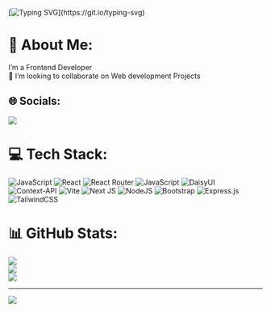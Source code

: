 [![Typing SVG](https://readme-typing-svg.demolab.com?font=Fira+Code&size=30&pause=1000&random=false&width=570&lines=Hello%2C+I+am+Yuvraj+Verma!)](https://git.io/typing-svg)

# 💫 About Me:
I’m a Frontend Developer<br>
👯 I’m looking to collaborate on Web development Projects<br>


## 🌐 Socials:
[![](https://img.shields.io/badge/X-black.svg?logo=X&logoColor=white)](https://x.com/Yuvraj_Verma_15) 

# 💻 Tech Stack:
![JavaScript](https://img.shields.io/badge/javascript-%23323330.svg?style=for-the-badge&logo=javascript&logoColor=%23F7DF1E) ![React](https://img.shields.io/badge/react-%2320232a.svg?style=for-the-badge&logo=react&logoColor=%2361DAFB) ![React Router](https://img.shields.io/badge/React_Router-CA4245?style=for-the-badge&logo=react-router&logoColor=white) ![JavaScript](https://img.shields.io/badge/javascript-%23323330.svg?style=for-the-badge&logo=javascript&logoColor=%23F7DF1E) ![DaisyUI](https://img.shields.io/badge/daisyui-5A0EF8?style=for-the-badge&logo=daisyui&logoColor=white) ![Context-API](https://img.shields.io/badge/Context--Api-000000?style=for-the-badge&logo=react) ![Vite](https://img.shields.io/badge/vite-%23646CFF.svg?style=for-the-badge&logo=vite&logoColor=white) ![Next JS](https://img.shields.io/badge/Next-black?style=for-the-badge&logo=next.js&logoColor=white) ![NodeJS](https://img.shields.io/badge/node.js-6DA55F?style=for-the-badge&logo=node.js&logoColor=white) ![Bootstrap](https://img.shields.io/badge/bootstrap-%238511FA.svg?style=for-the-badge&logo=bootstrap&logoColor=white) ![Express.js](https://img.shields.io/badge/express.js-%23404d59.svg?style=for-the-badge&logo=express&logoColor=%2361DAFB) ![TailwindCSS](https://img.shields.io/badge/tailwindcss-%2338B2AC.svg?style=for-the-badge&logo=tailwind-css&logoColor=white)
# 📊 GitHub Stats:
![](https://github-readme-stats.vercel.app/api?username=yuvrajv-77&theme=dark&hide_border=false&include_all_commits=true&count_private=false)<br/>
![](https://github-readme-streak-stats.herokuapp.com/?user=yuvrajv-77&theme=dark&hide_border=false)<br/>
![](https://github-readme-stats.vercel.app/api/top-langs/?username=yuvrajv-77&theme=dark&hide_border=false&include_all_commits=true&count_private=false&layout=compact)

---
[![](https://visitcount.itsvg.in/api?id=yuvrajv-77&icon=0&color=0)](https://visitcount.itsvg.in)

<!-- Proudly created with GPRM ( https://gprm.itsvg.in ) -->
